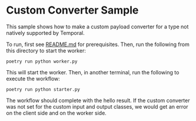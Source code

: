 # Custom Converter Sample

This sample shows how to make a custom payload converter for a type not natively supported by Temporal.

To run, first see [README.md](../README) for prerequisites. Then, run the following from this directory to start the
worker:

    poetry run python worker.py

This will start the worker. Then, in another terminal, run the following to execute the workflow:

    poetry run python starter.py

The workflow should complete with the hello result. If the custom converter was not set for the custom input and output
classes, we would get an error on the client side and on the worker side.